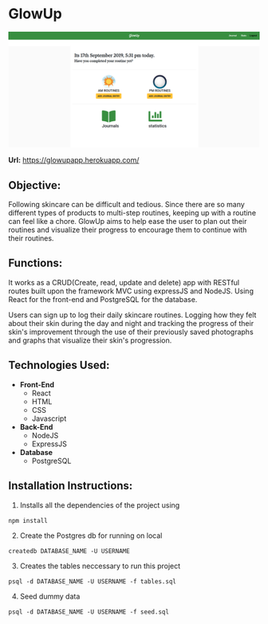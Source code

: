 # GlowUp

<img src="public/homepage-screenshot.png">

<b>Url:</b> https://glowupapp.herokuapp.com/

## Objective:
Following skincare can be difficult and tedious. Since there are so many different types of products to multi-step routines, keeping up with a routine can feel like a chore. GlowUp aims to help ease the user to plan out their routines and visualize their progress to encourage them to continue with their routines.

## Functions:
It works as a CRUD(Create, read, update and delete) app with RESTful routes built upon the framework MVC using expressJS and NodeJS. Using React for the front-end and PostgreSQL for the database.

Users can sign up to log their daily skincare routines. Logging how they felt about their skin during the day and night and tracking the progress of their skin's improvement through the use of their previously saved photographs and graphs that visualize their skin's progression.

## Technologies Used:

* **Front-End**
  * React
  * HTML
  * CSS
  * Javascript
* **Back-End**
  * NodeJS
  * ExpressJS
* **Database**
  * PostgreSQL

## Installation Instructions:
1. Installs all the dependencies of the project using </br>
```
npm install
```
2. Create the Postgres db for running on local </br>
```
createdb DATABASE_NAME -U USERNAME
```
3. Creates the tables neccessary to run this project </br>
```
psql -d DATABASE_NAME -U USERNAME -f tables.sql
```
4. Seed dummy data </br>
```
psql -d DATABASE_NAME -U USERNAME -f seed.sql
```
